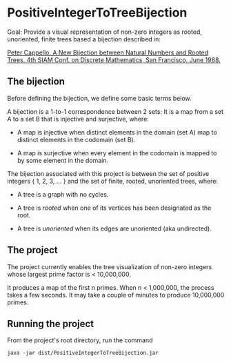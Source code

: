 # PositiveIntegerToTreeBijection

Goal: Provide a visual representation of non-zero integers as rooted, unoriented, finite trees 
based a bijection described in:

[Peter Cappello. A New Bijection between Natural Numbers and Rooted Trees. 4th SIAM Conf. on Discrete Mathematics, San Francisco, June 1988.](https://www.cs.ucsb.edu/~cappello/papers/1988SiamDM.html)

## The bijection

Before defining the bijection, we define some basic terms below.

A bijection is a 1-to-1 correspondence between 2 sets:
It is a map from a set A to a set B that is injective and surjective, 
where:

* A map is injective when distinct elements in the domain (set A) map to distinct
elements in the codomain (set B).

* A map is surjective when every element in the codomain is mapped to by
some element in the domain.

The bijection associated with this project is between the set of positive integers
{ 1, 2, 3, ... } 
and the set of finite, rooted, unoriented trees, where:

* A tree is a graph with no cycles. 

* A tree is _rooted_ when one of its vertices has been designated as the root.

* A tree is _unoriented_ when its edges are unoriented (aka undirected).

## The project
The project currently enables the tree visualization of non-zero integers 
whose largest prime factor is < 10,000,000.

It produces a map of the first n primes.
When n < 1,000,000, the process takes a few seconds. 
It may take a couple of minutes to produce 10,000,000 primes.

## Running the project

From the project's root directory, run the command 
<pre><code>java -jar dist/PositiveIntegerToTreeBijection.jar</code></pre> 
